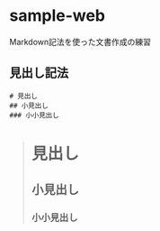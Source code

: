 # sample-web

Markdown記法を使った文書作成の練習

## 見出し記法

```
# 見出し
## 小見出し
### 小小見出し
```

> # 見出し
> ## 小見出し
> ### 小小見出し



